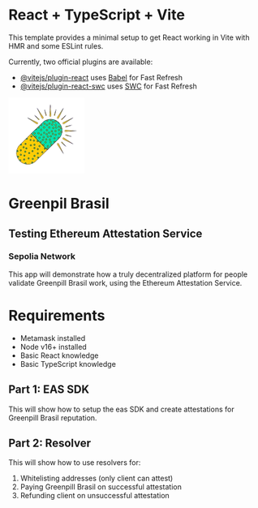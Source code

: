 # React + TypeScript + Vite

This template provides a minimal setup to get React working in Vite with HMR and some ESLint rules.

Currently, two official plugins are available:

- [@vitejs/plugin-react](https://github.com/vitejs/vite-plugin-react/blob/main/packages/plugin-react/README.md) uses [Babel](https://babeljs.io/) for Fast Refresh
- [@vitejs/plugin-react-swc](https://github.com/vitejs/vite-plugin-react-swc) uses [SWC](https://swc.rs/) for Fast Refresh
<picture>
<img src="https://github.com/greenpillbrasil/Greenpill-Brasil-Attestations-schemas/blob/main/src/assets/logo.png" width="150" heigth="150">

# Greenpil Brasil 
## Testing Ethereum Attestation Service
### Sepolia Network

This app will demonstrate how a truly decentralized platform for people validate Greenpill Brasil work, using the Ethereum Attestation Service.

# Requirements

- Metamask installed
- Node v16+ installed
- Basic React knowledge
- Basic TypeScript knowledge

## Part 1: EAS SDK

This will show how to setup the eas SDK and create attestations for Greenpill Brasil reputation.

## Part 2: Resolver

This will show how to use resolvers for:

1. Whitelisting addresses (only client can attest)
2. Paying Greenpill Brasil on successful attestation
3. Refunding client on unsuccessful attestation
